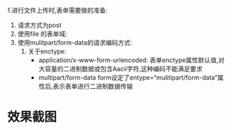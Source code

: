 1.进行文件上传时,表单需要做的准备:

1. 请求方式为post
2. 使用file 的表单域:
3. 使用mulitpart/form-data的请求编码方式:
   1. 关于enctype:
      - application/x-www-form-urlencoded: 表单enctype属性默认值,对大容量的二进制数据或包含Aacii字符,这种编码不能满足要求
      - multipart/form-data form设定了entype=“mulitipart/form-data”属性后,表示表单进行二进制数据传输

#  效果截图

